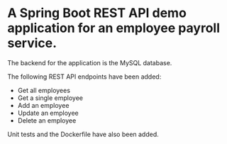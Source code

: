 # A Spring Boot REST API demo application for an employee payroll service.
The backend for the application is the MySQL database.

The following REST API endpoints have been added:
- Get all employees
- Get a single employee
- Add an employee
- Update an employee
- Delete an employee

Unit tests and the Dockerfile have also been added.